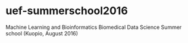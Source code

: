 # uef-summerschool2016
Machine Learning and Bioinformatics Biomedical Data Science Summer school  (Kuopio, August 2016)

